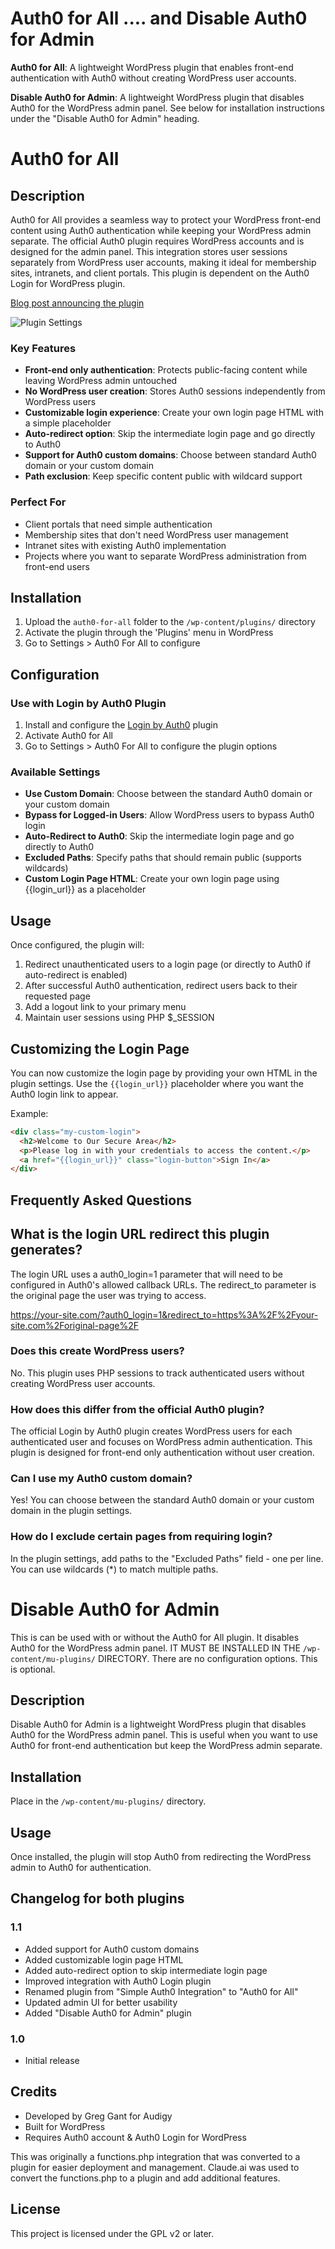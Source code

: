 # Auth0 for All .... and Disable Auth0 for Admin

**Auth0 for All**: A lightweight WordPress plugin that enables front-end authentication with Auth0 without creating WordPress user accounts.  

**Disable Auth0 for Admin**: A lightweight WordPress plugin that disables Auth0 for the WordPress admin panel. See below for installation instructions under the "Disable Auth0 for Admin" heading.

# Auth0 for All

## Description

Auth0 for All provides a seamless way to protect your WordPress front-end content using Auth0 authentication while keeping your WordPress admin separate. The official Auth0 plugin requires WordPress accounts and is designed for the admin panel. This integration stores user sessions separately from WordPress user accounts, making it ideal for membership sites, intranets, and client portals. This plugin is dependent on the Auth0 Login for WordPress plugin.

[Blog post announcing the plugin](https://blog.greggant.com/posts/2025/03/10/wordpress-auth0-for-all-users-without-wp-accounts.html)

![Plugin Settings](https://blog.greggant.com/images/posts/2025-03-11-auth0-for-all.png)

### Key Features

- **Front-end only authentication**: Protects public-facing content while leaving WordPress admin untouched
- **No WordPress user creation**: Stores Auth0 sessions independently from WordPress users
- **Customizable login experience**: Create your own login page HTML with a simple placeholder
- **Auto-redirect option**: Skip the intermediate login page and go directly to Auth0
- **Support for Auth0 custom domains**: Choose between standard Auth0 domain or your custom domain
- **Path exclusion**: Keep specific content public with wildcard support

### Perfect For

- Client portals that need simple authentication
- Membership sites that don't need WordPress user management
- Intranet sites with existing Auth0 implementation
- Projects where you want to separate WordPress administration from front-end users

## Installation

1. Upload the `auth0-for-all` folder to the `/wp-content/plugins/` directory
2. Activate the plugin through the 'Plugins' menu in WordPress
3. Go to Settings > Auth0 For All to configure

## Configuration

### Use with Login by Auth0 Plugin

1. Install and configure the [Login by Auth0](https://wordpress.org/plugins/auth0/) plugin
2. Activate Auth0 for All
3. Go to Settings > Auth0 For All to configure the plugin options

### Available Settings

- **Use Custom Domain**: Choose between the standard Auth0 domain or your custom domain
- **Bypass for Logged-in Users**: Allow WordPress users to bypass Auth0 login
- **Auto-Redirect to Auth0**: Skip the intermediate login page and go directly to Auth0
- **Excluded Paths**: Specify paths that should remain public (supports wildcards)
- **Custom Login Page HTML**: Create your own login page using {{login_url}} as a placeholder

## Usage

Once configured, the plugin will:

1. Redirect unauthenticated users to a login page (or directly to Auth0 if auto-redirect is enabled)
2. After successful Auth0 authentication, redirect users back to their requested page
3. Add a logout link to your primary menu
4. Maintain user sessions using PHP $_SESSION

## Customizing the Login Page

You can now customize the login page by providing your own HTML in the plugin settings. Use the `{{login_url}}` placeholder where you want the Auth0 login link to appear.

Example:
```html
<div class="my-custom-login">
  <h2>Welcome to Our Secure Area</h2>
  <p>Please log in with your credentials to access the content.</p>
  <a href="{{login_url}}" class="login-button">Sign In</a>
</div>
```

## Frequently Asked Questions

## What is the login URL redirect this plugin generates?

The login URL uses a auth0_login=1 parameter that will need to be configured in Auth0's allowed callback URLs. The redirect_to parameter is the original page the user was trying to access.

https://your-site.com/?auth0_login=1&redirect_to=https%3A%2F%2Fyour-site.com%2Foriginal-page%2F

### Does this create WordPress users?

No. This plugin uses PHP sessions to track authenticated users without creating WordPress user accounts.

### How does this differ from the official Auth0 plugin?

The official Login by Auth0 plugin creates WordPress users for each authenticated user and focuses on WordPress admin authentication. This plugin is designed for front-end only authentication without user creation.

### Can I use my Auth0 custom domain?

Yes! You can choose between the standard Auth0 domain or your custom domain in the plugin settings.

### How do I exclude certain pages from requiring login?

In the plugin settings, add paths to the "Excluded Paths" field - one per line. You can use wildcards (*) to match multiple paths.

# Disable Auth0 for Admin

This is can be used with or without the Auth0 for All plugin. It disables Auth0 for the WordPress admin panel. IT MUST BE INSTALLED IN THE `/wp-content/mu-plugins/` DIRECTORY. There are no configuration options. This is optional.

## Description

Disable Auth0 for Admin is a lightweight WordPress plugin that disables Auth0 for the WordPress admin panel. This is useful when you want to use Auth0 for front-end authentication but keep the WordPress admin separate.

## Installation

Place in the `/wp-content/mu-plugins/` directory.

## Usage

Once installed, the plugin will stop Auth0 from redirecting the WordPress admin to Auth0 for authentication.

## Changelog for both plugins

### 1.1
- Added support for Auth0 custom domains
- Added customizable login page HTML
- Added auto-redirect option to skip intermediate login page
- Improved integration with Auth0 Login plugin
- Renamed plugin from "Simple Auth0 Integration" to "Auth0 for All"
- Updated admin UI for better usability
- Added "Disable Auth0 for Admin" plugin

### 1.0
- Initial release

## Credits

- Developed by Greg Gant for Audigy
- Built for WordPress
- Requires Auth0 account & Auth0 Login for WordPress

This was originally a functions.php integration that was converted to a plugin for easier deployment and management. Claude.ai was used to convert the functions.php to a plugin and add additional features.

## License

This project is licensed under the GPL v2 or later.